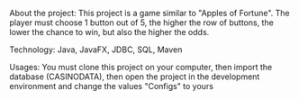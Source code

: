 About the project:
This project is a game similar to "Apples of Fortune". The player must choose 1 button out of 5, the higher the row of buttons, the lower the chance to win, but also the higher the odds.

Technology:
Java, JavaFX, JDBC, SQL, Maven

Usages:
You must clone this project on your computer, then import the database (CASINODATA), then open the project in the development environment and change the values "Configs" to yours
